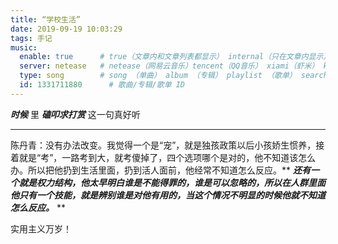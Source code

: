 ```yaml
---
title: “学校生活”
date: 2019-09-19 10:03:29
tags: 手记
music:
  enable: true      # true（文章内和文章列表都显示） internal（只在文章内显示）
  server: netease   # netease（网易云音乐）tencent（QQ音乐） xiami（虾米） kugou（酷狗）
  type: song        # song （单曲） album （专辑） playlist （歌单） search （搜索）
  id: 1331711880      # 歌曲/专辑/歌单 ID
---
```

***时候*** 里 ***磕叩求打赏*** 这一句真好听

---

陈丹青：没有办法改变。我觉得一个是“宠”，就是独孩政策以后小孩娇生惯养，接着就是“考”，一路考到大，就考傻掉了，四个选项哪个是对的，他不知道该怎么办。所以把他扔到生活里面，扔到活人面前，他经常不知道怎么反应。** ***还有一个就是权力结构，他太早明白谁是不能得罪的，谁是可以忽略的，所以在人群里面他只有一个技能，就是辨别谁是对他有用的，当这个情况不明显的时候他就不知道怎么反应。*** **

<!--more-->

实用主义万岁！
